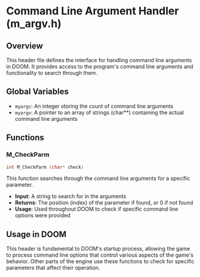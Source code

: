 # Command Line Argument Handler (m_argv.h)

## Overview
This header file defines the interface for handling command line arguments in DOOM. It provides access to the program's command line arguments and functionality to search through them.

## Global Variables
- `myargc`: An integer storing the count of command line arguments
- `myargv`: A pointer to an array of strings (char**) containing the actual command line arguments

## Functions

### M_CheckParm
```c
int M_CheckParm (char* check)
```
This function searches through the command line arguments for a specific parameter.
- **Input**: A string to search for in the arguments
- **Returns**: The position (index) of the parameter if found, or 0 if not found
- **Usage**: Used throughout DOOM to check if specific command line options were provided

## Usage in DOOM
This header is fundamental to DOOM's startup process, allowing the game to process command line options that control various aspects of the game's behavior. Other parts of the engine use these functions to check for specific parameters that affect their operation.
